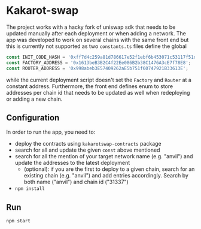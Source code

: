 # Kakarot-swap

The project works with a hacky fork of uniswap sdk that needs to be updated manually after each deployment or when
adding a network. The app was developed to work on several chains with the same front end but this is currently not
supported as two `constants.ts` files define the global

```javascript
const INIT_CODE_HASH = '0xff7d4c259a81d786617e52f1ebf6b453071c53117f51d12bc4a40466eb741d44';
const FACTORY_ADDRESS = '0x1613beB3B2C4f22Ee086B2b38C1476A3cE7f78E8';
const ROUTER_ADDRESS = '0x998abeb3E57409262aE5b751f60747921B33613E';
```

while the current deployment script doesn't set the `Factory` and `Router` at a constant address. Furthermore, the front
end defines enum to store addresses per chain id that needs to be updated as well when redeploying or adding a new
chain.

## Configuration

In order to run the app, you need to:

- deploy the contracts using `kakarotswap-contracts` package
- search for all and update the given `const` above mentioned
- search for all the mention of your target network name (e.g. "anvil") and update the addresses to the latest
  deployment
  - (optional): if you are the first to deploy to a given chain, search for an existing chain (e.g. "anvil") and add
    entries accordingly. Search by both name ("anvil") and chain id ("31337")
- `npm install`

## Run

```bash
npm start
```
